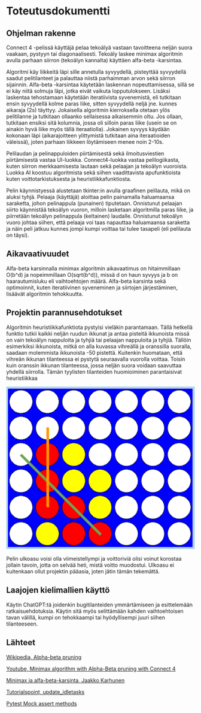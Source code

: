 # Toteutusdokumentti

## Ohjelman rakenne

Connect 4 -pelissä käyttäjä pelaa tekoälyä vastaan tavoitteena neljän suora vaakaan, pystyyn tai diagonaalisesti. Tekoäly laskee minimax algoritmin avulla parhaan siirron (tekoälyn kannalta) käyttäen alfa-beta -karsintaa.

Algoritmi käy liikkeitä läpi sille annetulla syvyydellä, pisteyttää syvyydellä saadut pelitilanteet ja palauttaa niistä parhaimman arvon sekä siirron sijainnin. Alfa-beta -karsintaa käytetään laskennan nopeuttamisessa, sillä se ei käy niitä solmuja läpi, jotka eivät vaikuta lopputulokseen. Lisäksi laskentaa tehostamaan käytetään iteratiivista syvenemistä, eli tutkitaan ensin syvyydellä kolme paras liike, sitten syvyydellä neljä jne. kunnes aikaraja (2s) täyttyy. Jokaisella algoritmin kierroksella otetaan ylös pelitilanne ja tutkitaan ollaanko sellaisessa aikaisemmin oltu. Jos ollaan, tutkitaan ensiksi sitä kolumnia, jossa oli silloin paras liike (usein se on ainakin hyvä liike myös tällä iteraatiolla). Jokainen syvyys käydään kokonaan läpi (aikarajoitteen ylittymistä tutkitaan aina iteraatioiden väleissä), joten parhaan liikkeen löytämiseen menee noin 2-10s.

Pelilaudan ja pelinappuloiden piirtämisestä sekä ilmoitusviestien piirtämisestä vastaa UI-luokka. Connect4-luokka vastaa pelilogiikasta, kuten siirron merkkaamisesta lautaan sekä pelaajan ja tekoälyn vuoroista. Luokka AI koostuu algoritmista sekä siihen vaadittavista apufunktioista kuten voittotarkistuksesta ja heuristiikkafunktiosta.

Pelin käynnistyessä alustetaan tkinter:in avulla graafinen pelilauta, mikä on aluksi tyhjä. Pelaaja (käyttäjä) aloittaa pelin painamalla haluamaansa saraketta, johon pelinappula (punainen) tiputetaan. Onnistunut pelaajan siirto käynnistää tekoälyn vuoron, milloin lasketaan algoritmilla paras liike, ja piirretään tekoälyn pelinappula (keltainen) laudalle. Onnistunut tekoälyn vuoro johtaa siihen, että pelaaja voi taas napauttaa haluamaansa saraketta ja näin peli jatkuu kunnes jompi kumpi voittaa tai tulee tasapeli (eli pelilauta on täysi).

## Aikavaativuudet

Alfa-beta karsinnalla minimax algoritmin aikavaatimus on hitaimmillaan O(b^d) ja nopeimmillaan O(sqrt(b^d)), missä d on haun syvyys ja b on haarautumisluku eli vaihtoehtojen määrä. Alfa-beta karsinta sekä optimoinnit, kuten iteratiivinen syveneminen ja siirtojen järjestäminen, lisäävät algoritmin tehokkuutta.

## Projektin parannusehdotukset

Algoritmin heuristiikkafunktiota pystyisi vieläkin parantamaan. Tällä hetkellä funktio tutkii kaikki neljän ruudun ikkunat ja antaa pisteitä ikkunoista missä on vain tekoälyn nappuloita ja tyhjiä tai pelaajan nappuloita ja tyhjiä. Tällöin esimerkiksi ikkunoista, mitkä on alla kuvassa vihreällä ja oranssilla suoralla, saadaan molemmista ikkunoista -50 pistettä. Kuitenkin huomataan, että vihreän ikkunan tilanteessa ei pystytä seuraavalla vuorolla voittaa. Toisin kuin oranssin ikkunan tilanteessa, jossa neljän suora voidaan saavuttaa yhdellä siirrolla. Tämän tyylisten tilanteiden huomioiminen parantaisivat heuristiikkaa

![Esimerkki pelilaudasta](./gameboard_example.png)

Pelin ulkoasu voisi olla viimeistellympi ja voittoriviä olisi voinut korostaa jollain tavoin, jotta on selvää heti, mistä voitto muodostui. Ulkoasu ei kuitenkaan ollut projektin pääasia, joten jätin tämän tekemättä.

## Laajojen kielimallien käyttö

Käytin ChatGPT:tä joidenkin bugitilanteiden ymmärtämiseen ja esittelemään ratkaisuehdotuksia. Käytin sitä myös selittämään kahden vaihtoehtoisen tavan välillä, kumpi on tehokkaampi tai hyödyllisempi juuri siihen tilanteeseen.

## Lähteet

[Wikipedia, Alpha-beta pruning](https://en.wikipedia.org/wiki/Alpha%E2%80%93beta_pruning)

[Youtube, Minimax algorithm with Alpha-Beta pruning with Connect 4](https://www.youtube.com/watch?v=DV5d31z1xTI&list=WL&index=1&t=196s)

[Minimax ja alfa-beta-karsinta, Jaakko Karhunen](https://jyx.jyu.fi/bitstreams/991dbfe7-5ba5-4c0e-9c8d-5ad4fc2022e7/download)

[Tutorialspoint, update_idletasks](https://www.tutorialspoint.com/what-s-the-difference-between-update-and-update-idletasks-in-tkinter)

[Pytest Mock assert methods](https://dag7.it/appunti/dev/Pytest/What-Are-Pytest-Mock-Assert-Called-Methods-and-How-To-Leverage-Them)
